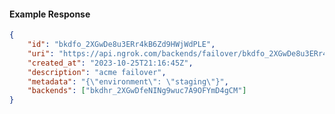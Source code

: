 <!-- Code generated for API Clients. DO NOT EDIT. -->

#### Example Response

```json
{
	"id": "bkdfo_2XGwDe8u3ERr4kB6Zd9HWjWdPLE",
	"uri": "https://api.ngrok.com/backends/failover/bkdfo_2XGwDe8u3ERr4kB6Zd9HWjWdPLE",
	"created_at": "2023-10-25T21:16:45Z",
	"description": "acme failover",
	"metadata": "{\"environment\": \"staging\"}",
	"backends": ["bkdhr_2XGwDfeNINg9wuc7A9OFYmD4gCM"]
}
```
